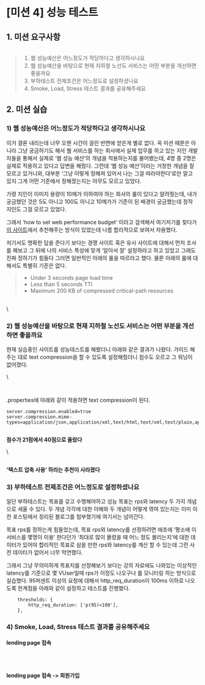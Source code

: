 # \[미션 4] 성능 테스트

## 1. 미션 요구사항 <a href="#1" id="1"></a>

<figure><img src="../../.gitbook/assets/image (53).png" alt=""><figcaption></figcaption></figure>

> 1. 웹 성능예산은 어느정도가 적당하다고 생각하시나요
> 2. 웹 성능예산을 바탕으로 현재 지하철 노선도 서비스는 어떤 부분을 개선하면 좋을까요
> 3. 부하테스트 전제조건은 어느정도로 설정하셨나요
> 4. Smoke, Load, Stress 테스트 결과를 공유해주세요



## 2. 미션 실습 <a href="#2" id="2"></a>

### **1) 웹 성능예산은 어느정도가 적당하다고 생각하시나요**

이거 결론 내리는데 너무 오랜 시간이 걸린 반면에 얻은게 별로 없다. 꼭 미션 때문은 아니라 그냥 궁금하기도 해서 웹 서비스를 하는 회사에서 실제 업무를 하고 있는 지인 개발자들을 통해서 실제로 ‘웹 성능 예산’의 개념을 적용하는지를 물어봤는데, 4명 중 2명은 실제로 적용하고 있다고 답변을 해줬다. 그런데 ‘웹 성능 예산’이라는 거창한 개념을 잘 모르고 있거니와, 대부분 ‘그냥 이렇게 정해져 있어서 나는 그걸 따라야한다’로만 알고 있지 그게 어떤 기준에서 정해졌는지는 아무도 모르고 있었다.

가령 지인이 이미지 용량이 10메가 이하여야 하는 회사의 룰이 있다고 알려줬는데, 내가 궁금했던 것은 5도 아니고 100도 아니고 10메가가 기준이 된 배경이 궁금했는데 정작 지인도 그걸 모르고 있었다.

그래서 ‘how to set web performance budget’ 이라고 검색해서 여기저기를 찾다가 [이 사이트](https://wp-rocket.me/blog/performance-budgets/#section-3)에서 추천해주는 방식이 있었는데 나름 합리적으로 보여서 차용했다.

저기서도 명확한 답을 준다기 보다는 경쟁 사이트 혹은 유사 사이트에 대해서 먼저 조사를 해보고 그 뒤에 나의 서비스 특성에 맞게 ‘알아서 잘’ 설정하라고 하고 있었고 그래도 진짜 정하기가 힘들다 그러면 일반적인 아래의 룰을 따르라고 했다. 물론 아래의 룰에 대해서도 특별히 기준은 없다.

> * Under 3 seconds page load time
> * Less than 5 seconds TTI
> * Maximum 200 KB of compressed critical-path resources

\
\


### **2) 웹 성능예산을 바탕으로 현재 지하철 노선도 서비스는 어떤 부분을 개선하면 좋을까요**

현재 실습중인 사이트를 성능테스트를 해봤더니 아래와 같은 결과가 나왔다. 가이드 해주는 대로 text compression을 할 수 있도록 설정해줬더니 점수도 오르고 그 워닝이 없어졌다.

\


<figure><img src="../../.gitbook/assets/image (23).png" alt=""><figcaption></figcaption></figure>

<figure><img src="../../.gitbook/assets/image (39).png" alt=""><figcaption></figcaption></figure>

.properties에 아래와 같이 적용하면 text compression이 된다.

```
server.compression.enabled=true
server.compression.mime-types=application/json,application/xml,text/html,text/xml,text/plain,application/javascript,text/css
```



<figure><img src="../../.gitbook/assets/image (43).png" alt=""><figcaption></figcaption></figure>

**점수가 21점에서 40점으로 올랐다**

\


<figure><img src="../../.gitbook/assets/image (15).png" alt=""><figcaption></figcaption></figure>

**'텍스트 압축 사용' 하라는 추천이 사라졌다**



### **3) 부하테스트 전제조건은 어느정도로 설정하셨나요**

일단 부하테스트는 목표를 갖고 수행해야하고 성능 목표는 rps와 latency 두 가지 개념으로 세울 수 있다. 두 개념 각각에 대한 이해와 두 개념이 어떻게 엮여 있는지는 이미 이전 포스팅에서 정리된 블로그를 첨부했기에 여기서는 넘어간다.

목표 rps를 정하는게 힘들었는데, 목표 rps와 latency를 선정하려면 애초에 ‘평소에 이 서비스를 몇명이 이용’ 한다던가 ‘최대로 많이 몰렸을 때 어느 정도 몰리는지’에 대한 데이터가 있어야 합리적인 목표로 삼을 만한 rps와 latency를 계산 할 수 있는데 그런 사전 데이터가 없어서 너무 막연했다.

그래서 그냥 무의미하게 목표치를 선정해보기 보다는 강의 자료에도 나와있는 이상적인 latency를 기준으로 몇 VUser일때 rps가 이정도 나오구나 를 모니터링 하는 방식으로 실습했다. 95퍼센트 이상의 요청에 대해서 http\_req\_duration이 100ms 이하로 나오도록 한계점을 아래와 같이 설정하고 테스트를 진행했다.

```
    thresholds: {
        http_req_duration: ['p(95)<100'],
    },
```



### **4) Smoke, Load, Stress 테스트 결과를 공유해주세요**

#### lending page 접속

<figure><img src="../../.gitbook/assets/image (18).png" alt=""><figcaption></figcaption></figure>

<figure><img src="../../.gitbook/assets/image (30).png" alt=""><figcaption></figcaption></figure>

<figure><img src="../../.gitbook/assets/image (46).png" alt=""><figcaption></figcaption></figure>

#### lending page 접속 -> 회원가입

<figure><img src="../../.gitbook/assets/image (16).png" alt=""><figcaption></figcaption></figure>

<figure><img src="../../.gitbook/assets/image (14).png" alt=""><figcaption></figcaption></figure>

<figure><img src="../../.gitbook/assets/image (41).png" alt=""><figcaption></figcaption></figure>
